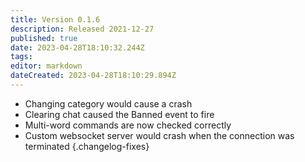 ```yaml
---
title: Version 0.1.6
description: Released 2021-12-27
published: true
date: 2023-04-28T18:10:32.244Z
tags: 
editor: markdown
dateCreated: 2023-04-28T18:10:29.894Z
---
```


* Changing category would cause a crash
* Clearing chat caused the Banned event to fire
* Multi-word commands are now checked correctly
* Custom websocket server would crash when the connection was terminated
{.changelog-fixes}